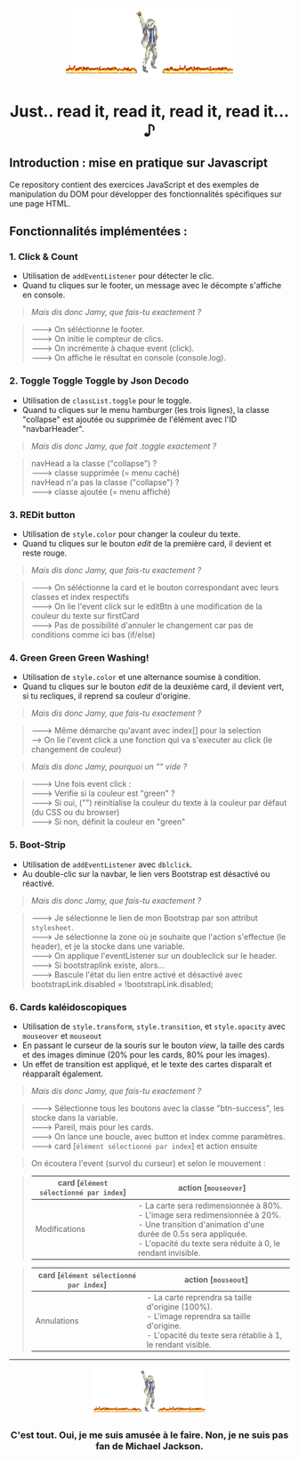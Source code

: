<div align="center">
  <img src="michael-jackson-dance.gif" alt="Dance" width="300px"/>
  <h1>Just.. read it, read it, read it, read it... ♪ </h1>
</div>

## Introduction : mise en pratique sur Javascript

Ce repository contient des exercices JavaScript et des exemples de manipulation du DOM pour développer des fonctionnalités spécifiques sur une page HTML.

## Fonctionnalités implémentées :

### 1. Click & Count

- Utilisation de `addEventListener` pour détecter le clic.
- Quand tu cliques sur le footer, un message avec le décompte s'affiche en console.


> *Mais dis donc Jamy, que fais-tu exactement ?*

> ---> On séléctionne le footer.<br>
> ---> On initie le compteur de clics. <br>
> ---> On incrémente à chaque event (click).<br>
> ---> On affiche le résultat en console (console.log).<br>

### 2. Toggle Toggle Toggle by Json Decodo

- Utilisation de `classList.toggle` pour le toggle.
- Quand tu cliques sur le menu hamburger (les trois lignes), la classe "collapse" est ajoutée ou supprimée de l'élément avec l'ID "navbarHeader".

> *Mais dis donc Jamy, que fait .toggle exactement ?*

> navHead a la classe ("collapse") ? <br>
> ---> classe supprimée (= menu caché) <br>
> navHead n'a pas la classe ("collapse") ? <br>
> ---> classe ajoutée (= menu affiché)

### 3. REDit button

- Utilisation de `style.color` pour changer la couleur du texte.
- Quand tu cliques sur le bouton *edit* de la première card, il devient et reste rouge.

> *Mais dis donc Jamy, que fais-tu exactement ?*

> ---> On séléctionne la card et le bouton correspondant avec leurs classes et index respectifs <br>
> ---> On lie l'event click sur le editBtn à une modification de la couleur du texte sur firstCard <br>
> ---> Pas de possibilité d'annuler le changement car pas de conditions comme ici bas (if/else)

### 4. Green Green Green Washing!

- Utilisation de `style.color` et une alternance soumise à condition.
- Quand tu cliques sur le bouton *edit* de la deuxième card, il devient vert, si tu recliques, il reprend sa couleur d'origine.

> *Mais dis donc Jamy, que fais-tu exactement ?*

> ---> Même démarche qu'avant avec index[] pour la selection<br>
> --> On lie l'event click a une fonction qui va s'executer au click (le changement de couleur)<br>

> *Mais dis donc Jamy, pourquoi un "" vide ?*

> ---> Une fois event click :<br>
> ---> Verifie si la couleur est "green" ? <br>
> ---> Si oui, ("") réinitialise la couleur du texte à la couleur par défaut (du CSS ou du browser)<br>
> ---> Si non, définit la couleur en "green"

### 5. Boot-Strip

- Utilisation de `addEventListener` avec `dblclick`.
- Au double-clic sur la navbar, le lien vers Bootstrap est désactivé ou réactivé.

> *Mais dis donc Jamy, que fais-tu exactement ?*

> ---> Je sélectionne le lien de mon Bootstrap par son attribut `stylesheet`.<br>
> ---> Je sélectionne la zone où je souhaite que l'action s'effectue (le header), et je la stocke dans une variable.<br>
> ---> On applique l'eventListener sur un doubleclick sur le header.<br>
> ---> Si bootstraplink existe, alors...<br>
> ---> Bascule l'état du lien entre activé et désactivé avec bootstrapLink.disabled = !bootstrapLink.disabled;

### 6. Cards kaléidoscopiques

- Utilisation de `style.transform`, `style.transition`, et `style.opacity` avec `mouseover` et `mouseout`
- En passant le curseur de la souris sur le bouton *view*, la taille des cards et des images diminue (20% pour les cards, 80% pour les images). 
- Un effet de transition est appliqué, et le texte des cartes disparaît et réapparaît également.

> *Mais dis donc Jamy, que fais-tu exactement ?*

> ---> Sélectionne tous les boutons avec la classe "btn-success", les stocke dans la variable.<br>
> ---> Pareil, mais pour les cards. <br>
> ---> On lance une boucle, avec button et index comme paramètres. <br>
> ---> card [`élément sélectionné par index`] et action ensuite

> On écoutera l'event (survol du curseur) et selon le mouvement :


> | card [`élément sélectionné par index`] | action [`mouseover`] |
> | ------ | ----- |
> | Modifications | - La carte sera redimensionnée à 80%.<br>- L'image sera redimensionnée à 20%.<br>- Une transition d'animation d'une durée de 0.5s sera appliquée.<br>- L'opacité du texte sera réduite à 0, le rendant invisible. |

> | card [`élément sélectionné par index`] | action [`mouseout`] |
> | ------ | ----- |
> | Annulations | - La carte reprendra sa taille d'origine (100%).<br>- L'image reprendra sa taille d'origine.<br>- L'opacité du texte sera rétablie à 1, le rendant visible. |

---

<div align="center">
  <img src="michael-jackson-dance.gif" alt="Dance" width="200px"/>
  <h3>C'est tout. Oui, je me suis amusée à le faire. Non, je ne suis pas fan de Michael Jackson.</h3>
</div>